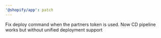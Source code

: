 ```yaml
---
'@shopify/app': patch
---
```


Fix deploy command when the partners token is used. Now CD pipeline works but without unified deployment support
